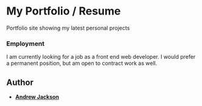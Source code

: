 # My Portfolio / Resume

Portfolio site showing my latest personal projects

### Employment

I am currently looking for a job as a front end web developer. I would prefer a permanent position, but am open to contract work as well.

## Author

- [**Andrew Jackson**](https://jxndevelopment.com)
